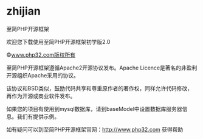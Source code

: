 # zhijian
至简PHP开源框架

欢迎您下载使用至简PHP开源框架初学版2.0

©www.php32.com版权所有

至简PHP开源框架遵循Apache2开源协议发布。Apache Licence是著名的非盈利开源组织Apache采用的协议。

该协议和BSD类似，鼓励代码共享和尊重原作者的著作权，同样允许代码修改，再作为开源或商业软件发布。

如果您的项目有使用到mysql数据库，请到baseModel中设置数据库服务器信息。我们有提供示例。

如有疑问可以到至简PHP开源框架官网：http://www.php32.com 获得帮助
